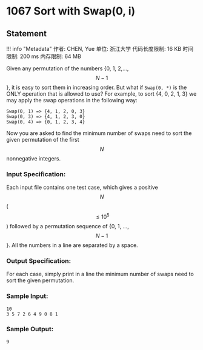 
# 1067 Sort with Swap(0, i)

## Statement

!!! info "Metadata"
    作者: CHEN, Yue
    单位: 浙江大学
    代码长度限制: 16 KB
    时间限制: 200 ms
    内存限制: 64 MB

Given any permutation of the numbers {0, 1, 2,..., $$N-1$$}, it is easy to sort them in increasing order.  But what if `Swap(0, *)` is the ONLY operation that is allowed to use?  For example, to sort {4, 0, 2, 1, 3} we may apply the swap operations in the following way:
```
Swap(0, 1) => {4, 1, 2, 0, 3}
Swap(0, 3) => {4, 1, 2, 3, 0}
Swap(0, 4) => {0, 1, 2, 3, 4}
```
Now you are asked to find the minimum number of swaps need to sort the given permutation of the first $$N$$ nonnegative integers.

### Input Specification:

Each input file contains one test case, which gives a positive $$N$$ ($$\le 10^5$$) followed by a permutation sequence of {0, 1, ..., $$N-1$$}.  All the numbers in a line are separated by a space.

### Output Specification:

For each case, simply print in a line the minimum number of swaps need to sort the given permutation.

### Sample Input:
```plaintext
10
3 5 7 2 6 4 9 0 8 1
```

### Sample Output:
```plaintext
9
```

